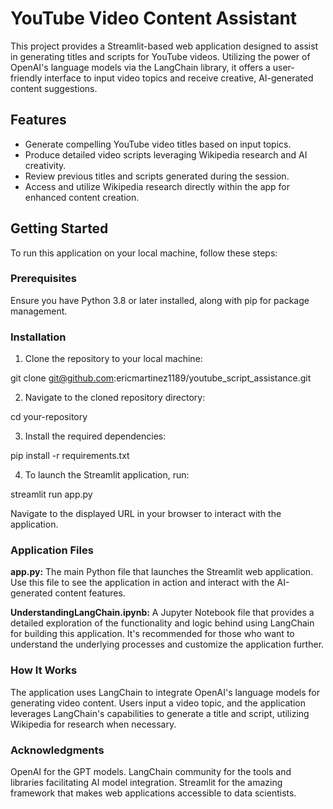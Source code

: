 # YouTube Video Content Assistant

This project provides a Streamlit-based web application designed to assist in generating titles and scripts for YouTube videos. Utilizing the power of OpenAI's language models via the LangChain library, it offers a user-friendly interface to input video topics and receive creative, AI-generated content suggestions.

## Features

- Generate compelling YouTube video titles based on input topics.
- Produce detailed video scripts leveraging Wikipedia research and AI creativity.
- Review previous titles and scripts generated during the session.
- Access and utilize Wikipedia research directly within the app for enhanced content creation.

## Getting Started

To run this application on your local machine, follow these steps:

### Prerequisites

Ensure you have Python 3.8 or later installed, along with pip for package management.

### Installation

1. Clone the repository to your local machine:

git clone git@github.com:ericmartinez1189/youtube_script_assistance.git

2. Navigate to the cloned repository directory:

cd your-repository

3. Install the required dependencies:

pip install -r requirements.txt

4. To launch the Streamlit application, run:

streamlit run app.py

Navigate to the displayed URL in your browser to interact with the application.

### Application Files
**app.py:** The main Python file that launches the Streamlit web application. Use this file to see the application in action and interact with the AI-generated content features.

**UnderstandingLangChain.ipynb:** A Jupyter Notebook file that provides a detailed exploration of the functionality and logic behind using LangChain for building this application. It's recommended for those who want to understand the underlying processes and customize the application further.

### How It Works
The application uses LangChain to integrate OpenAI's language models for generating video content. Users input a video topic, and the application leverages LangChain's capabilities to generate a title and script, utilizing Wikipedia for research when necessary.

### Acknowledgments
OpenAI for the GPT models.
LangChain community for the tools and libraries facilitating AI model integration.
Streamlit for the amazing framework that makes web applications accessible to data scientists.